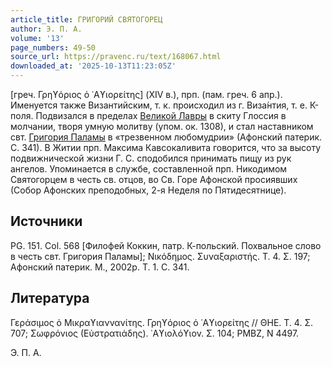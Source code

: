 ```yaml
---
article_title: ГРИГОРИЙ СВЯТОГОРЕЦ
author: Э. П. А.
volume: '13'
page_numbers: 49-50
source_url: https://pravenc.ru/text/168067.html
downloaded_at: '2025-10-13T11:23:05Z'
---
```


[греч. Γρηϒόριος ὁ ῾Αϒιορείτης] (XIV в.), прп. (пам. греч. 6 апр.). Именуется также Византийским, т. к. происходил из г. Виза́нтия, т. е. К-поля. Подвизался в пределах [Великой Лавры](<https://pravenc.ru/text/Великой Лавры.html>) в скиту Глоссия в молчании, творя умную молитву (упом. ок. 1308), и стал наставником свт. [Григория Паламы](<https://pravenc.ru/text/Григорий Палама.html>) в «трезвенном любомудрии» (Афонский патерик. С. 341). В Житии прп. Максима Кавсокаливита говорится, что за высоту подвижнической жизни Г. С. сподобился принимать пищу из рук ангелов. Упоминается в службе, составленной прп. Никодимом Святогорцем в честь св. отцов, во Св. Горе Афонской просиявших (Собор Афонских преподобных, 2-я Неделя по Пятидесятнице).

## Источники

PG. 151. Col. 568 [Филофей Коккин, патр. К-польский. Похвальное слово в честь свт. Григория Паламы]; Νικόδημος. Συναξαριστής. Τ. 4. Σ. 197; Афонский патерик. М., 2002р. Т. 1. С. 341.

## Литература

Γεράσιμος ὁ Μικραϒιαννανίτης. Γρηϒόριος ὁ ῾Αϒιορείτης // ΘΗΕ. T. 4. Σ. 707; Σωφρόνιος (Εὐστρατιάδης). ῾Αϒιολόϒιον. Σ. 104; PMBZ, N 4497.

Э. П. А.
